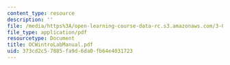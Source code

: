 ```yaml
---
content_type: resource
description: ''
file: /media/https%3A/open-learning-course-data-rc.s3.amazonaws.com/3-094-materials-in-human-experience-spring-2004/373cd2c57885fa9d6da0fb64e4031723_OCWintroLabManual.pdf
file_type: application/pdf
resourcetype: Document
title: OCWintroLabManual.pdf
uid: 373cd2c5-7885-fa9d-6da0-fb64e4031723
---
```

